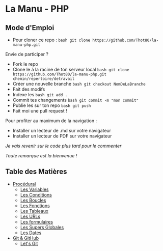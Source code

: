# La Manu - PHP

## Mode d'Emploi

* Pour cloner ce repo : ```bash git clone https://github.com/Thot80/la-manu-php.git ```

Envie de participer ?

* Fork le repo
* Clone le à la racine de ton serveur local ```bash git clone https://github.com/Thot80/la-manu-php.git chemin/repertoire/detravail```
* Créer une nouvelle branche ```bash git checkout NomDeLaBranche ```
* Fait des modifs
* Indexe les ```bash git add . ```
* Commit tes changements ```bash git commit -m "mon commit"```
* Publie les sur ton repo ```bash git push ```
* Fait moi une pull request !

Pour profiter au maximum de la navigation :

* Installer un lecteur de .md sur votre navigateur
* Installer un lecteur de PDF sur votre navigateur

*Je vais revenir sur le code plus tard pour le commenter*

*Toute remarque est la bienvenue !*

## Table des Matières

* [Procédural](#) 
    * [Les Variables](procedural/variables/variables.md) 
    * [Les Conditions](procedural/conditions/conditions.md)
    * [Les Boucles](procedural/boucles/boucles.md)
    * [Les Fonctions](procedural/fonctions/fonctions.md)
    * [Les Tableaux](procedural/tableaux/tableaux.md)
    * [Les URLs](procedural/url/url.md)
    * [Les formulaires](procedural/formulaires/formulaires.md)
    * [Les Supers Globales](procedural/superglobales/superglobales.md)
    * [Les Dates](procedural/dates/dates.png)
* [Git & GitHub](#)
    * [Let's Git](github/github.md)



